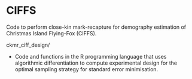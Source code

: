 # CIFFS
Code to perform close-kin mark-recapture for demography estimation of Christmas Island Flying-Fox (CIFFS).


ckmr_ciff_design/
  - Code and functions in the R programming language that uses algorithmic differentiation to compute
    experimental design for the optimal sampling strategy for standard error minimisation.
     